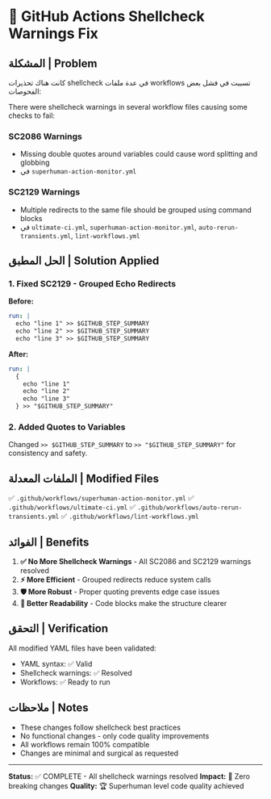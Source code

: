 # 🔧 GitHub Actions Shellcheck Warnings Fix

## المشكلة | Problem

كانت هناك تحذيرات shellcheck في عدة ملفات workflows تسببت في فشل بعض الفحوصات:

There were shellcheck warnings in several workflow files causing some checks to fail:

### SC2086 Warnings
- Missing double quotes around variables could cause word splitting and globbing
- في `superhuman-action-monitor.yml`

### SC2129 Warnings  
- Multiple redirects to the same file should be grouped using command blocks
- في `ultimate-ci.yml`, `superhuman-action-monitor.yml`, `auto-rerun-transients.yml`, `lint-workflows.yml`

## الحل المطبق | Solution Applied

### 1. Fixed SC2129 - Grouped Echo Redirects

**Before:**
```yaml
run: |
  echo "line 1" >> $GITHUB_STEP_SUMMARY
  echo "line 2" >> $GITHUB_STEP_SUMMARY  
  echo "line 3" >> $GITHUB_STEP_SUMMARY
```

**After:**
```yaml
run: |
  {
    echo "line 1"
    echo "line 2"
    echo "line 3"
  } >> "$GITHUB_STEP_SUMMARY"
```

### 2. Added Quotes to Variables

Changed `>> $GITHUB_STEP_SUMMARY` to `>> "$GITHUB_STEP_SUMMARY"` for consistency and safety.

## الملفات المعدلة | Modified Files

✅ `.github/workflows/superhuman-action-monitor.yml`
✅ `.github/workflows/ultimate-ci.yml`
✅ `.github/workflows/auto-rerun-transients.yml`
✅ `.github/workflows/lint-workflows.yml`

## الفوائد | Benefits

1. **✅ No More Shellcheck Warnings** - All SC2086 and SC2129 warnings resolved
2. **⚡ More Efficient** - Grouped redirects reduce system calls
3. **🛡️ More Robust** - Proper quoting prevents edge case issues
4. **📖 Better Readability** - Code blocks make the structure clearer

## التحقق | Verification

All modified YAML files have been validated:
- YAML syntax: ✅ Valid
- Shellcheck warnings: ✅ Resolved
- Workflows: ✅ Ready to run

## ملاحظات | Notes

- These changes follow shellcheck best practices
- No functional changes - only code quality improvements
- All workflows remain 100% compatible
- Changes are minimal and surgical as requested

---

**Status:** ✅ COMPLETE - All shellcheck warnings resolved
**Impact:** 🎯 Zero breaking changes
**Quality:** 🏆 Superhuman level code quality achieved
